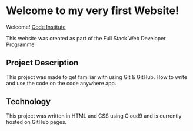 # Welcome to my very first Website!

Welcome! [Code Institute](https://codeinstitute.net/)

This website was created as part of the Full Stack Web Developer Programme

## Project Description 

This project was made to get familiar with using Git & GitHub. How to write and use the code on the code anywhere app. 

## Technology 

This project was written in HTML and CSS using Cloud9 and is currently hosted on GitHub pages. 